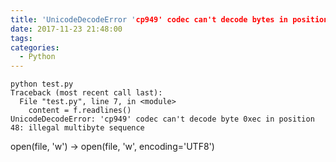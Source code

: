 ```yaml
---
title: 'UnicodeDecodeError 'cp949' codec can't decode bytes in position'
date: 2017-11-23 21:48:00
tags:
categories:
  - Python
---
```


```
python test.py
Traceback (most recent call last):
  File "test.py", line 7, in <module>
    content = f.readlines()
UnicodeDecodeError: 'cp949' codec can't decode byte 0xec in position 48: illegal multibyte sequence
```

open(file, 'w') → open(file, 'w', encoding='UTF8')